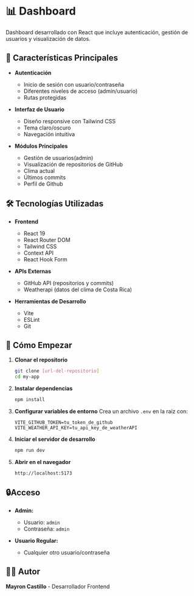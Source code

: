 # 📊 Dashboard

Dashboard desarrollado con React que incluye autenticación, gestión de usuarios y visualización de datos.

## 🚀 Características Principales

- **Autenticación**

  - Inicio de sesión con usuario/contraseña
  - Diferentes niveles de acceso (admin/usuario)
  - Rutas protegidas

- **Interfaz de Usuario**

  - Diseño responsive con Tailwind CSS
  - Tema claro/oscuro
  - Navegación intuitiva

- **Módulos Principales**
  - Gestión de usuarios(admin)
  - Visualización de repositorios de GitHub
  - Clima actual
  - Últimos commits
  - Perfil de Github

## 🛠️ Tecnologías Utilizadas

- **Frontend**

  - React 19
  - React Router DOM
  - Tailwind CSS
  - Context API
  - React Hook Form

- **APIs Externas**

  - GitHub API (repositorios y commits)
  - Weatherapi (datos del clima de Costa Rica)

- **Herramientas de Desarrollo**
  - Vite
  - ESLint
  - Git

## 🚀 Cómo Empezar

1. **Clonar el repositorio**

   ```bash
   git clone [url-del-repositorio]
   cd my-app
   ```

2. **Instalar dependencias**

   ```bash
   npm install
   ```

3. **Configurar variables de entorno**
   Crea un archivo `.env` en la raíz con:

   ```
   VITE_GITHUB_TOKEN=tu_token_de_github
   VITE_WEATHER_API_KEY=tu_api_key_de_weatherAPI
   ```

4. **Iniciar el servidor de desarrollo**

   ```bash
   npm run dev
   ```

5. **Abrir en el navegador**
   ```
   http://localhost:5173
   ```

## 🔒Acceso

- **Admin:**

  - Usuario: `admin`
  - Contraseña: `admin`

- **Usuario Regular:**

  - Cualquier otro usuario/contraseña

## 👨‍💻 Autor

**Mayron Castillo** - Desarrollador Frontend
